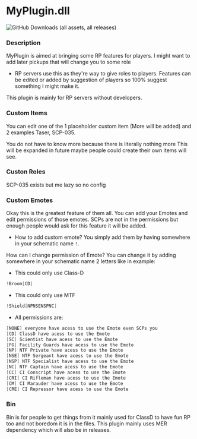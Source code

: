 # MyPlugin.dll
![GitHub Downloads (all assets, all releases)](https://img.shields.io/github/downloads/Saskyc/MyPlugin.dll/total)

### Description
MyPlugin is aimed at bringing some RP features for players.
I might want to add later pickups that will change you to some role
- RP servers use this as they're way to give roles to players.
Features can be edited or added by suggestion of players so 100% suggest something I might make it.

This plugin is mainly for RP servers without developers.

### Custom Items
You can edit one of the 1 placeholder custom item (More will be added) and 2 examples Taser, SCP-035.

You do not have to know more because there is literally nothing more
This will be expanded in future maybe people could create their own items will see.

### Custon Roles
SCP-035 exists but me lazy so no config

### Custom Emotes

Okay this is the greatest feature of them all. You can add your Emotes and edit permissions of those emotes.
SCPs are not in the permissions but enough people would ask for this feature it will be added.

* How to add custom emote?
You simply add them by having somewhere in your schematic name `!`.

How can I change permission of Emote?
You can change it by adding somewhere in your schematic name 2 letters like in example:

* This could only use Class-D
```cs
!Broom[CD]
```

* This could only use MTF
```cs
!Shield[NPNSENSPNC]
```

* All permissions are:
```cs
[NONE] everyone have acess to use the Emote even SCPs you
[CD] ClassD have acess to use the Emote
[SC] Scientist have acess to use the Emote
[FG] Facility Guards have acess to use the Emote
[NP] NTF Private have acess to use the Emote
[NSE] NTF Sergeant have acess to use the Emote
[NSP] NTF Specialist have acess to use the Emote
[NC] NTF Captain have acess to use the Emote
[CC] CI Conscript have acess to use the Emote
[CRI] CI Rifleman have acess to use the Emote
[CM] CI Marauder have acess to use the Emote
[CRE] CI Repressor have acess to use the Emote
```

### Bin
Bin is for people to get things from it mainly used for ClassD to have fun RP too and not boredom it is in the files.
This plugin mainly uses MER dependency which will also be in releases.
